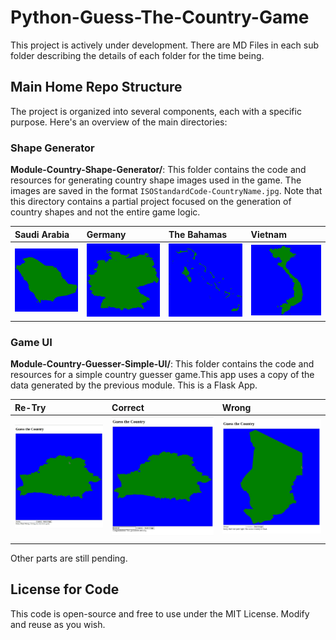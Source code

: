 # Python-Guess-The-Country-Game

This project is actively under development. There are MD Files in each sub folder describing the details of each folder for the time being. 

## Main Home Repo Structure

The project is organized into several components, each with a specific purpose. Here's an overview of the main directories:

### Shape Generator
**Module-Country-Shape-Generator/**: This folder contains the code and resources for generating country shape images used in the game. The images are saved in the format `ISOStandardCode-CountryName.jpg`. Note that this directory contains a partial project focused on the generation of country shapes and not the entire game logic.


| Saudi Arabia  | Germany         | The Bahamas  | Vietnam         |
|:--------------|:----------------|:--------------|:----------------|
| ![SA-SaudiArabia](Module-Country-Shape-Generator/sample_images/SA-SaudiArabia.jpg) | ![DE-Germany](Module-Country-Shape-Generator/sample_images/DE-Germany.jpg) | ![BS-TheBahamas](Module-Country-Shape-Generator/sample_images/BS-TheBahamas.jpg) | ![VN-Vietnam](Module-Country-Shape-Generator/sample_images/VN-Vietnam.jpg) |

### Game UI
**Module-Country-Guesser-Simple-UI/**: This folder contains the code and resources for a simple country guesser game.This app uses a copy of the data generated by the previous module. This is a Flask App. 


| Re-Try  | Correct | Wrong |
|:----|:------|:-------|
| ![Retry](Module-Country-Guesser-Simple-UI/output_sample/attempt-retry.jpg) | ![Correct](Module-Country-Guesser-Simple-UI/output_sample/attempt-correct.jpg) |![Wrong](Module-Country-Guesser-Simple-UI/output_sample/attempt-wrong.jpg) |
|                |                 |

Other parts are still pending. 

## License for Code

This code is open-source and free to use under the MIT License. Modify and reuse as you wish.
